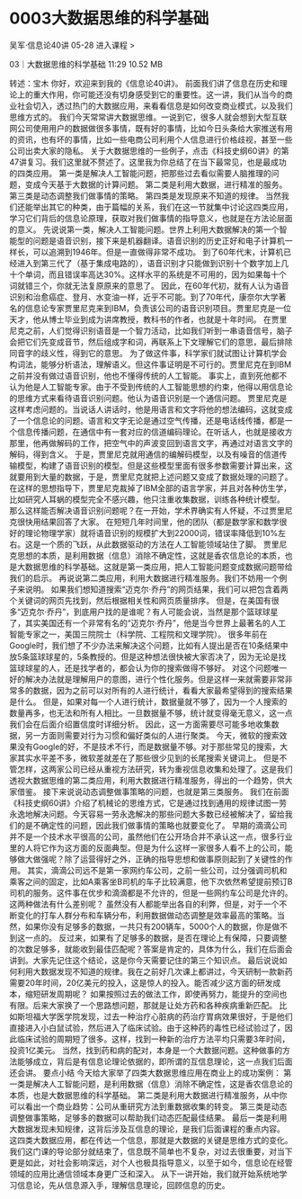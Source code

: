 # 0003大数据思维的科学基础


吴军·信息论40讲
05-28
进入课程 >

03｜大数据思维的科学基础
11:29 10.52 MB

转述：宝木
你好，欢迎来到我的《信息论40讲》。
前面我们讲了信息在历史和理论上的重大作用，你可能还没有切身感受到它的重要性。这一讲，我们从当今的商业社会切入，透过热门的大数据应用，来看看信息是如何改变商业模式，以及我们思维方式的。
我们今天常常讲大数据思维。一说到它，很多人就会想到大型互联网公司使用用户的数据做很多事情，既有好的事情，比如今日头条给大家推送有用的资讯，也有坏的事情，比如一些电商公司利用个人信息进行价格歧视，甚至一些公司出卖大家的隐私。
关于大数据思维的一些例子，点击《科技史纲60讲》的第47讲复习。我们这里就不赘述了。这里我为你总结了在当下最常见，也是最成功的四类应用。
第一类是解决人工智能问题，把那些过去看似需要人脑推理的问题，变成今天基于大数据的计算问题。
第二类是利用大数据，进行精准的服务。
第三类是动态调整我们做事情的策略。
第四类是发现原来不知道的规律。
当然我们还能举出其它的种类，由于篇幅的关系，我们在这一节就集中讨论这四类应用，学习它们背后的信息论原理，获取对我们做事情的指导意义，也就是在方法论层面的意义。
先说说第一类，解决人工智能问题。世界上利用大数据解决的第一个智能型的问题是语音识别，接下来是机器翻译。语音识别的历史正好和电子计算机一样长，可以追溯到1946年。但是一直做得非常不成功。
到了60年代末，计算机已经进入到第三代了（基于集成电路的），语音识别才只能做到识别十个数字加上几十个单词，而且错误率高达30%。这样水平的系统是不可用的，因为如果每十个词就错三个，你就无法复原原来的意思了。
因此，在60年代初，就有人认为语音识别和治愈癌症、登月、水变油一样，近乎不可能。到了70年代，康奈尔大学著名的信息论专家贾里尼克来到IBM，负责该公司的语音识别项目。贾里尼克是一位天才，他从博士毕业到成为讲席教授，教科书的作者，也就是十年时间。
在贾里尼克之前，人们觉得识别语音是一个智力活动，比如我们听到一串语音信号，脑子会把它们先变成音节，然后组成字和词，再联系上下文理解它们的意思，最后排除同音字的歧义性，得到它的意思。
为了做这件事，科学家们就试图让计算机学会构词法，能够分析语法，理解语义。但这件事证明是不可行的。贾里尼克在到IBM之前并没有做过语音识别，他也不懂得传统的人工智能。
事实上，直到死他都不认为他是人工智能专家。由于不受到传统的人工智能思想的约束，他得以用信息论的思维方式来看待语音识别问题。他认为语音识别是一个通信问题。
贾里尼克是这样考虑问题的。当说话人讲话时，他是用语言和文字将他的想法编码，这就变成了一个信息论的问题。语言和文字无论是通过空气传播，还是电话线传播，都是一个信息传播问题，在通信中有一套对应的信道编码理论。在听话人，也就是接收方那里，他再做解码的工作，把空气中的声波变回到语言文字，再通过对语言文字的解码，得到含义。
于是，贾里尼克就用通信的编解码模型，以及有噪音的信道传输模型，构建了语音识别的模型。但是这些模型里面有很多参数需要计算出来，这就要用到大量的数据，于是，贾里尼克就把上述问题又变成了数据处理的问题了。
在这样的思想指导下，贾里尼克裁掉了IBM全部的语言学家，并且对各种仿生学，比如研究人耳蜗的模型完全不感兴趣，他只注重收集数据，训练各种统计模型。
那么这样能否解决语音识别问题呢？在一开始，学术界确实有人怀疑，不过贾里尼克很快用结果回答了大家。
在短短几年时间里，他的团队（都是数学家和数学很好的理论物理学家）就将语音识别的规模扩大到22000词，错误率降低到10%左右。这是一个质的飞跃，从此数据驱动的方法在人工智能领域站住了脚。
贾里尼克思想的本质，是利用数据（信息）消除不确定性，这就是香农信息论的本质，也是大数据思维的科学基础。这就是第一类应用，把人工智能问题变成数据问题带给我们的启示。
再说说第二类应用，利用大数据进行精准服务。我们不妨用一个例子来说明。
如果我们想知道搜索“迈克尔·乔丹”的网页结果，我们可以把包含着两个关键词的网页先找到，然后根据相关性和网页质量排序。
但是，在美国有很多“迈克尔·乔丹”，到底用户找的是谁呢？有人可能会说，当然是那个篮球球星了，其实美国还有一个非常有名的“迈克尔·乔丹”，他是当今世界上最著名的人工智能专家之一，美国三院院士（科学院、工程院和文理学院）。
很多年前在Google时，我们想了不少办法来解决这个问题，比如有人提出是否在10条结果中放5条篮球球星的，5条教授的。但是这种想法很快被大家否决了，因为无论是找篮球球星的人，还是找学者的，都会认为你的搜索做得不够好。
对这个问题唯一好的解决办法就是理解用户的意图，进行个性化服务。但是这样一来就需要非常非常多的数据，因为之前可以对所有的人进行统计，看看大家最希望得到的搜索结果是什么。
但是，如果对每一个人进行统计，数据量就不够了，因为一个人搜索的数量再多，也无法和所有人相比。一旦数据量不够，统计就变得毫无意义，这一点我们会在后面介绍置信度时详细分析。
因此，这一方面需要尽可能多地收集数据，另一方面则需要对行为习惯和偏好类似的人进行聚类。
今天，微软的搜索效果没有Google的好，不是技术不行，而是数据量不够。对于那些常见的搜索，大家其实水平差不多，微软差就差在了那些很少见到的长尾搜索关键词上。
但是不管怎样，这两家公司已经从重视方法研究，转为重视信息收集和处理了。这是我们透视大数据思维的第二类应用，利用大数据进行精准服务，得出的一个趋势，供大家借鉴。
接下来说说动态调整做事策略的问题，也就是第三类服务。
我们在前面《科技史纲60讲》介绍了机械论的思维方式，它是通过找到通用的规律试图一劳永逸地解决问题。今天容易一劳永逸解决的那些问题大多数已经被解决了，留给我们的是不确定性的问题，因此我们做事情的策略也就要变化了。
早期的滴滴公司并不是一个技术水平很高的公司，虽然他们在公开场合并不承认这一点，很多行业里的人将它作为这方面的反面典型。但是为什么这样一家很多人看不上的公司，能够做大做强呢？除了运营得好之外，正确的指导思想和做事原则起到了关键性的作用。
其实，滴滴公司远不是第一家网约车公司，之前一些公司，过分强调司机和乘客之间的固定，比如A乘客坐B司机的车子比较满意，他下次依然希望提前预订B司机的服务。这件事在优步和滴滴都是不允许的，但是一些网约车公司是允许的。这两种做法有什么差别呢？
虽然没有人都能举出各自的利弊，但是，对于一个不断变化的打车人群分布和车辆分布，利用数据做动态调整是效率最高的策略。当然，如果你没有足够多的数据，一共只有200辆车，5000个人的数据，你是做不到这一点的。
反过来，如果有了足够多的数据，是否在理论上有保障，只要调整的次数足够多，就能收到最佳匹配呢？答案是肯定的，具体为什么，我们在后面会讲到。大家先记住这个结论，这是你今天需要记住的第三个知识点。
最后说说如何利用大数据发现不知道的规律。我在之前好几次课上都讲过，今天研制一款新药需要20年时间，20亿美元的投入，这是惊人的投入。能否减少这方面的研发成本，缩短研发周期呢？
如果按照过去的做法工作，即使再努力，能提升的空间也有限。后来大家换了一个思路想问题，那就是让处方药和各种疾病重新匹配。
比如斯坦福大学医学院发现，过去一种治疗心脏病的药治疗胃病效果很好，于是他们直接进入小白鼠试验，然后进入了临床试验。由于这种药的毒性已经试验过了，因此临床试验的周期短了很多。这样，找到一种新的治疗方法平均只需要3年时间，投资1亿美元。
当然，找到药和病的配对，本身是一个大数据问题。这种做事的方法能够成立，背后是有信息论理论依据的，即所谓的互信息理论，这一点我们后面还会讲。
要点小结
今天给大家举了四类大数据思维应用在商业上的成功案例：
第一类是解决人工智能问题，是利用数据（信息）消除不确定性，这是香农信息论的本质，也是大数据思维的科学基础。
第二类是利用大数据进行精准服务，从中你可以看出一个商业趋势：公司从重研究方法到重数据收集的转变。
第三类是动态调整做事策略，足够多的数据可以帮助我们动态匹配最佳结果。
最后一类是利用大数据发现未知规律，这背后涉及互信息的理论，是我们后面课程的重点内容。
这四类大数据应用，都在传达一个信息，那就是大数据的关键是思维方式的变化。
我们这门课的导论部分就结束了，信息既不简单也不复杂，对过去很重要，对当下更是如此，对社会影响深远，对个人也极具指导意义，以至于如今，信息论在经管领域的应用比通信领域本身更广泛和深入。
从下一讲开始，我们就开始系统地学习信息论，先从信息源入手，理解信息理论，回顾信息的历史。